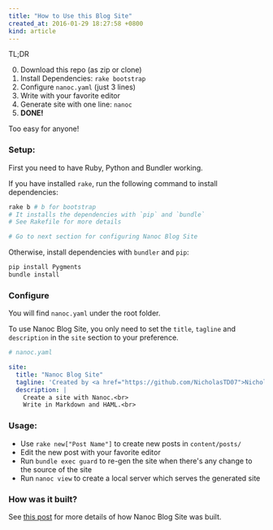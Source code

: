```yaml
---
title: "How to Use this Blog Site"
created_at: 2016-01-29 18:27:58 +0800
kind: article
---
```


TL;DR

0. Download this repo (as zip or clone)
0. Install Dependencies: `rake bootstrap`
0. Configure `nanoc.yaml` (just 3 lines)
0. Write with your favorite editor
0. Generate site with one line: `nanoc`
0. **DONE!**

Too easy for anyone!

<!-- more -->

### Setup:

First you need to have Ruby, Python and Bundler working.

If you have installed `rake`, run the following command to install dependencies:

```sh
rake b # b for bootstrap
# It installs the dependencies with `pip` and `bundle`
# See Rakefile for more details

# Go to next section for configuring Nanoc Blog Site
```

Otherwise, install dependencies with `bundler` and `pip`:

```sh
pip install Pygments
bundle install
```

### Configure

You will find `nanoc.yaml` under the root folder.

To use Nanoc Blog Site, you only need to set the `title`, `tagline` and
`description` in the `site` section to your preference.

```yaml
# nanoc.yaml

site:
  title: "Nanoc Blog Site"
  tagline: 'Created by <a href="https://github.com/NicholasTD07">Nicholas T.</a>'
  description: |
    Create a site with Nanoc.<br>
    Write in Markdown and HAML.<br>
```

### Usage:

* Use `rake new["Post Name"]` to create new posts in `content/posts/`
* Edit the new post with your favorite editor
* Run `bundle exec guard` to re-gen the site when there's any change to the source of the site
* Run `nanoc view` to create a local server which serves the generated site

### How was it built?

See [this post](../2016-01-25-new-blog-site-with-nanoc/) for more details of how
Nanoc Blog Site was built.
